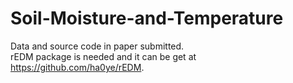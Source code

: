 # Soil-Moisture-and-Temperature
Data and source code in paper submitted.  
rEDM package is needed and it can be get at https://github.com/ha0ye/rEDM. 
